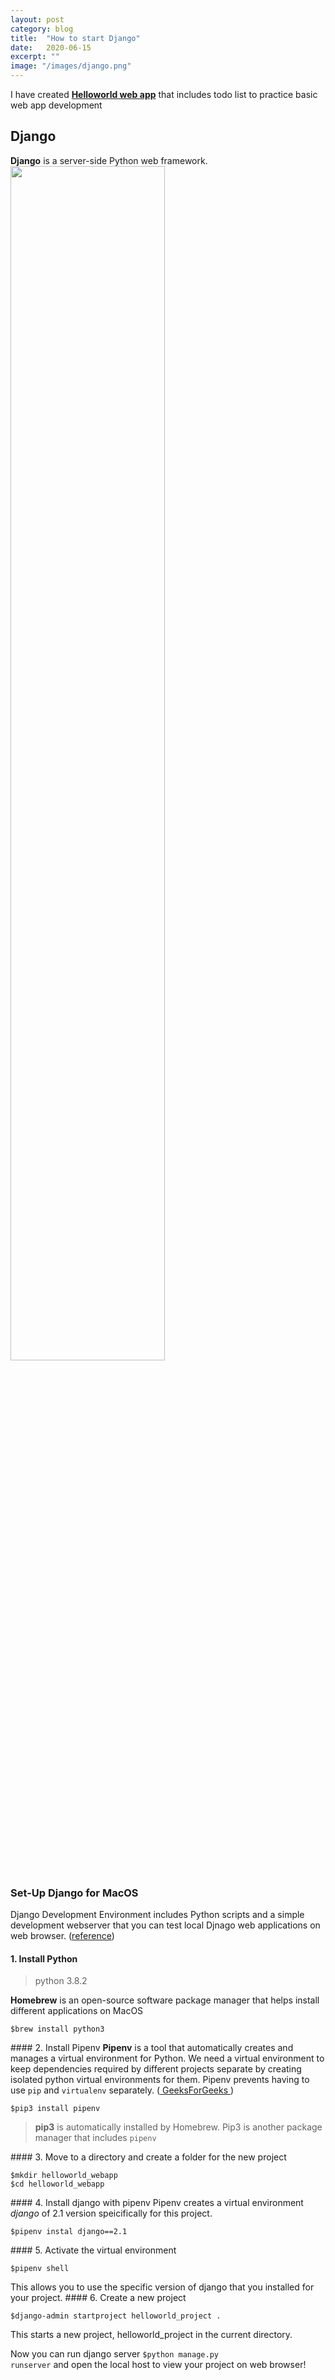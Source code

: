 ```yaml
---
layout: post
category: blog
title:  "How to start Django"
date:   2020-06-15
excerpt: ""
image: "/images/django.png"
---
```


I have created <a href = "https://github.com/parkyo/helloworld_webapp"><strong>Helloworld web app</strong></a> that includes todo list to practice basic web app development

## Django
<strong>Django</strong> is a server-side Python web framework. 
<img src = "django.png" width = 70%/>

### Set-Up Django for MacOS
Django Development Environment includes Python scripts and a simple development webserver that you can test local Djnago web applications on web browser. (<a href="https://www.youtube.com/watch?v=UyQn0BhVqNU&list=PLBZBJbE_rGRXBhJNdKbN7IUy-ctlOFxA1&index=1">reference</a>)
#### 1. Install Python
<blockquote>python 3.8.2 </blockquote>
<strong>Homebrew</strong> is an open-source software package manager that helps install different applications on MacOS
<pre><code>$brew install python3</code></pre>
#### 2. Install Pipenv
<strong>Pipenv</strong> is a tool that automatically creates and manages a virtual environment for Python. We need a virtual environment to keep dependencies required by different projects separate by creating isolated python virtual environments for them. Pipenv prevents having to use <code>pip</code> and <code>virtualenv</code> separately. (<a href = "https://www.geeksforgeeks.org/python-virtual-environment/"> GeeksForGeeks </a>)
<pre><code>$pip3 install pipenv</code></pre>
<blockquote> <strong>pip3</strong> is automatically installed by Homebrew. Pip3 is another package manager that includes <code>pipenv</code></blockquote>
#### 3. Move to a directory and create a folder for the new project
<pre><code>$mkdir helloworld_webapp
$cd helloworld_webapp
</code></pre>
#### 4. Install django with pipenv
Pipenv creates a virtual environment <i>django</i> of 2.1 version speicifically for this project.
<pre><code>$pipenv instal django==2.1</code></pre>
#### 5. Activate the virtual environment
<pre><code>$pipenv shell</code></pre>
This allows you to use the specific version of django that you installed for your project.
#### 6. Create a new project 
<pre><code>$django-admin startproject helloworld_project .</code></pre>

This starts a new project, helloworld_project in the current directory.


  Now you can run django server <code>$python manage.py runserver</code> and open the local host to view your project on web browser!
